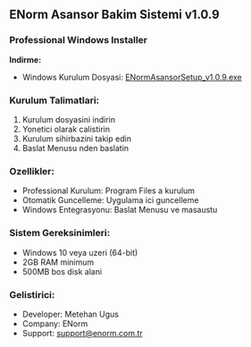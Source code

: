 ﻿## ENorm Asansor Bakim Sistemi v1.0.9

### Professional Windows Installer

**Indirme:**
- Windows Kurulum Dosyasi: [ENormAsansorSetup_v1.0.9.exe](https://github.com/metehan-ugus/ENorm-Release/releases/latest/download/ENormAsansorSetup_v1.0.9.exe)

### Kurulum Talimatlari:
1. Kurulum dosyasini indirin
2. Yonetici olarak calistirin
3. Kurulum sihirbazini takip edin
4. Baslat Menusu nden baslatin

### Ozellikler:
- Professional Kurulum: Program Files a kurulum
- Otomatik Guncelleme: Uygulama ici guncelleme
- Windows Entegrasyonu: Baslat Menusu ve masaustu

### Sistem Gereksinimleri:
- Windows 10 veya uzeri (64-bit)
- 2GB RAM minimum
- 500MB bos disk alani

### Gelistirici:
- Developer: Metehan Ugus
- Company: ENorm
- Support: support@enorm.com.tr

